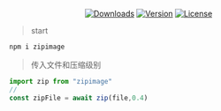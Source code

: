 <p align="center">
  <a href="https://npmcharts.com/compare/zipimage?minimal=true"><img src="https://img.shields.io/npm/dm/zipimage.svg?sanitize=true" alt="Downloads"></a>
  <a href="https://www.npmjs.com/package/zipimage"><img src="https://img.shields.io/npm/v/zipimage.svg?sanitize=true" alt="Version"></a>
  <a href="https://www.npmjs.com/package/zipimage"><img src="https://img.shields.io/npm/l/zipimage.svg?sanitize=true" alt="License"></a>
</p>

>start
```js
npm i zipimage
```
>传入文件和压缩级别
```js
import zip from "zipimage"
// 
const zipFile = await zip(file,0.4)
```
